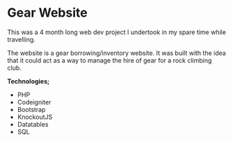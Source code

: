 # Gear Website

This was a 4 month long web dev project I undertook in my spare time while travelling.

The website is a gear borrowing/inventory website.
It was built with the idea that it could act as a way to manage the hire of gear for a rock climbing club.

**Technologies;**
* PHP
* Codeigniter
* Bootstrap
* KnockoutJS
* Datatables
* SQL
